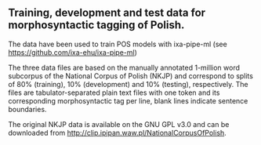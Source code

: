 Training, development and test data for morphosyntactic tagging of Polish.
--------------------------------------------------------------------------

The data have been used to train POS models with ixa-pipe-ml (see https://github.com/ixa-ehu/ixa-pipe-ml)

The three data files are based on the manually annotated 1-million word subcorpus of the National Corpus of Polish (NKJP) and correspond to splits of 80% (training), 10% (development) and 10% (testing), respectively. The files are tabulator-separated plain text files with one token and its corresponding morphosyntactic tag per line, blank lines indicate sentence boundaries.

The original NKJP data is available on the GNU GPL v3.0 and can be downloaded from http://clip.ipipan.waw.pl/NationalCorpusOfPolish.
